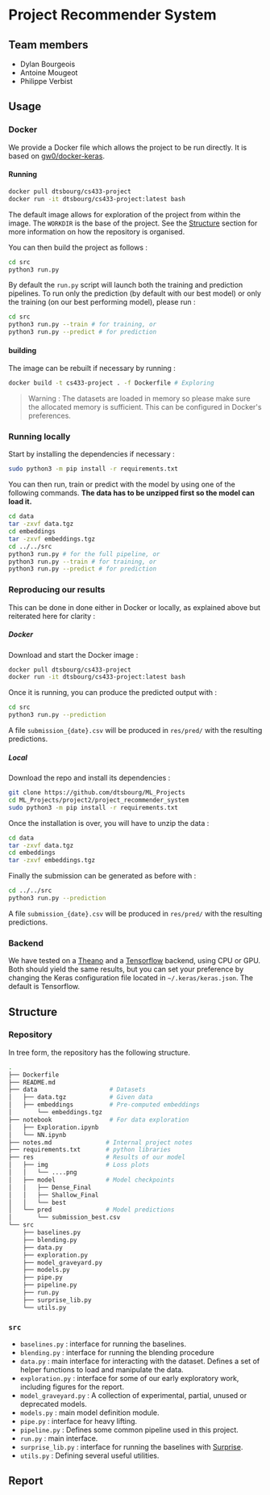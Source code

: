 # Project Recommender System

## Team members

* Dylan Bourgeois
* Antoine Mougeot
* Philippe Verbist

## Usage

### Docker

We provide a Docker file which allows the project to be run directly. It is
based on [gw0/docker-keras](https://github.com/gw0/docker-keras).

#### Running

```bash
docker pull dtsbourg/cs433-project
docker run -it dtsbourg/cs433-project:latest bash
```

The default image allows for exploration of the project from within the image.
The `WORKDIR` is the base of the project. See the [Structure](https://github.com/dtsbourg/ML_Projects/tree/master/project2/project_recommender_system#structure) section for more
information on how the repository is organised.

You can then build the project as follows :

```bash
cd src
python3 run.py
```

By default the `run.py` script will launch both the training and prediction
pipelines. To run only the prediction (by default with our best model) or only
the training (on our best performing model), please run :

```bash
cd src
python3 run.py --train # for training, or
python3 run.py --predict # for prediction
```

#### building

The image can be rebuilt if necessary by running :

```bash
docker build -t cs433-project . -f Dockerfile # Exploring
```
> Warning : The datasets are loaded in memory so please make sure the allocated
memory is sufficient. This can be configured in Docker's preferences.

### Running locally

Start by installing the dependencies if necessary :

```bash
sudo python3 -m pip install -r requirements.txt
```

You can then run, train or predict with the model by using one of
the following commands. **The data has to be unzipped first
so the model can load it.**

```bash
cd data
tar -zxvf data.tgz
cd embeddings
tar -zxvf embeddings.tgz
cd ../../src
python3 run.py # for the full pipeline, or
python3 run.py --train # for training, or
python3 run.py --predict # for prediction
``` 

### Reproducing our results

This can be done in done either in Docker or locally, as explained above but reiterated here for clarity :

##### Docker
Download and start the Docker image :

```bash
docker pull dtsbourg/cs433-project
docker run -it dtsbourg/cs433-project:latest bash
```

Once it is running, you can produce the predicted output with :

```bash
cd src
python3 run.py --prediction
```

A file `submission_{date}.csv` will be produced in `res/pred/` with the resulting predictions.


##### Local
Download the repo and install its dependencies :

```bash
git clone https://github.com/dtsbourg/ML_Projects
cd ML_Projects/project2/project_recommender_system
sudo python3 -m pip install -r requirements.txt
```

Once the installation is over, you will have to unzip the data :

```bash
cd data
tar -zxvf data.tgz
cd embeddings
tar -zxvf embeddings.tgz
```

Finally the submission can be generated as before with :

```bash
cd ../../src
python3 run.py --prediction
```

A file `submission_{date}.csv` will be produced in `res/pred/` with the resulting predictions.

### Backend

We have tested on a [Theano](http://www.deeplearning.net/software/theano/) and a [Tensorflow](https://www.tensorflow.org) backend, using CPU or GPU. Both should yield the same results, but you can set your preference by changing the Keras configuration file located in `~/.keras/keras.json`. The default is Tensorflow.

## Structure

### Repository

In tree form, the repository has the following structure.

```bash
.
├── Dockerfile
├── README.md
├── data                    # Datasets
│   ├── data.tgz            # Given data
│   ├── embeddings          # Pre-computed embeddings
│       └── embeddings.tgz
├── notebook                # For data exploration
│   ├── Exploration.ipynb
│   └── NN.ipynb
├── notes.md               # Internal project notes
├── requirements.txt       # python libraries
├── res                    # Results of our model
│   ├── img                # Loss plots
│   │   └── ....png
│   ├── model              # Model checkpoints 
│   │   ├── Dense_Final
│   │   ├── Shallow_Final
│   │   └── best
│   └── pred               # Model predictions
│       └── submission_best.csv
└── src
    ├── baselines.py
    ├── blending.py
    ├── data.py
    ├── exploration.py
    ├── model_graveyard.py
    ├── models.py
    ├── pipe.py
    ├── pipeline.py
    ├── run.py
    ├── surprise_lib.py
    └── utils.py
```

### `src`

* `baselines.py` : interface for running the baselines.
* `blending.py` : interface for running the blending procedure
* `data.py` : main interface for interacting with the dataset. Defines a set of helper functions to load and manipulate the data.
* `exploration.py` : interface for some of our early exploratory work, including figures for the report.
* `model_graveyard.py` : A collection of experimental, partial, unused or deprecated models.
* `models.py` : main model definition module.
* `pipe.py` : interface for heavy lifting.
* `pipeline.py` : Defines some common pipeline used in this project.
* `run.py` : main interface.
* `surprise_lib.py` : interface for running the baselines with [Surprise](http://surpriselib.com/).
* `utils.py` : Defining several useful utilities.

## Report


